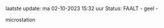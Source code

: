 laatste update: 
ma 02-10-2023 15:32   uur 
Status: FAALT - geel - 
<div class="service Y">microstation</div>